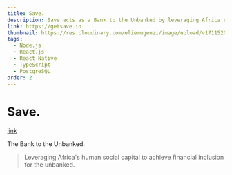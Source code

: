 ```yaml
---
title: Save.
description: Save acts as a Bank to the Unbanked by leveraging Africa's human capital to achieve financial inclusion for the unbanked.
link: https://getsave.io
thumbnail: https://res.cloudinary.com/eliemugenzi/image/upload/v1711520539/portfolio/Screenshot_2024-03-27_at_08.20.32_ieiaz7.png
tags:
  - Node.js
  - React.js
  - React Native
  - TypeScript
  - PostgreSQL
order: 2
---
```


# Save.
[link](https://getsave.io)

The Bank to the Unbanked.
> Leveraging Africa's human social capital to achieve financial inclusion for the unbanked.